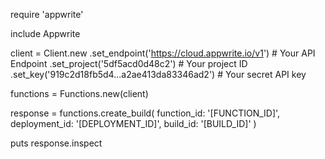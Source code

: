 require 'appwrite'

include Appwrite

client = Client.new
    .set_endpoint('https://cloud.appwrite.io/v1') # Your API Endpoint
    .set_project('5df5acd0d48c2') # Your project ID
    .set_key('919c2d18fb5d4...a2ae413da83346ad2') # Your secret API key

functions = Functions.new(client)

response = functions.create_build(
    function_id: '[FUNCTION_ID]',
    deployment_id: '[DEPLOYMENT_ID]',
    build_id: '[BUILD_ID]'
)

puts response.inspect
